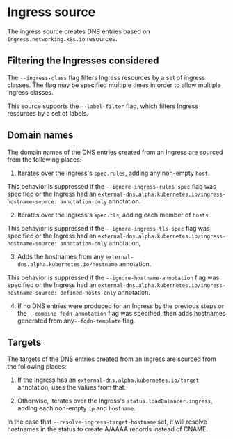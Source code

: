 # Ingress source

The ingress source creates DNS entries based on `Ingress.networking.k8s.io` resources.

## Filtering the Ingresses considered

The `--ingress-class` flag filters Ingress resources by a set of ingress classes.
The flag may be specified multiple times in order to
allow multiple ingress classes.

This source supports the `--label-filter` flag, which filters Ingress resources
by a set of labels.

## Domain names

The domain names of the DNS entries created from an Ingress are sourced from the following places:

1. Iterates over the Ingress's `spec.rules`, adding any non-empty `host`.

  This behavior is suppressed if the `--ignore-ingress-rules-spec` flag was specified
or the Ingress had an
`external-dns.alpha.kubernetes.io/ingress-hostname-source: annotation-only` annotation. 

2. Iterates over the Ingress's `spec.tls`, adding each member of `hosts`.

  This behavior is suppressed if the `--ignore-ingress-tls-spec` flag was specified
or the Ingress had an
`external-dns.alpha.kubernetes.io/ingress-hostname-source: annotation-only` annotation, 

3. Adds the hostnames from any `external-dns.alpha.kubernetes.io/hostname` annotation.

  This behavior is suppressed if the `--ignore-hostname-annotation` flag was specified
or the Ingress had an
`external-dns.alpha.kubernetes.io/ingress-hostname-source: defined-hosts-only` annotation.

4. If no DNS entries were produced for an Ingress by the previous steps
or the `--combine-fqdn-annotation` flag was specified, then adds hostnames
generated from any`--fqdn-template` flag.

## Targets

The targets of the DNS entries created from an Ingress are sourced from the following places:

1. If the Ingress has an `external-dns.alpha.kubernetes.io/target` annotation, uses 
the values from that. 

2. Otherwise, iterates over the Ingress's `status.loadBalancer.ingress`, 
adding each non-empty `ip` and `hostname`. 

In the case that `--resolve-ingress-target-hostname` set, it will resolve hostnames in the status to create 
A/AAAA records instead of CNAME.
